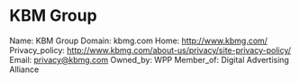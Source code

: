 
# KBM Group

Name: KBM Group
Domain: kbmg.com
Home: http://www.kbmg.com/
Privacy_policy: http://www.kbmg.com/about-us/privacy/site-privacy-policy/
Email: privacy@kbmg.com
Owned_by: WPP
Member_of: Digital Advertising Alliance
